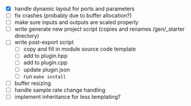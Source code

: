 - [x] handle dynamic layout for ports and parameters
- [ ] fix crashes (probably due to buffer allocation?)
- [ ] make sure inputs and outputs are scaled properly
- [ ] write generate new project script (copies and renames /gen/_starter directory)
- [ ] write post-export script
    - [ ] copy and fill in module source code template
    - [ ] add to plugin.hpp
    - [ ] add to plugin.cpp
    - [ ] update plugin.json
    - [ ] run `make install`
- [ ] buffer resizing
- [ ] handle sample rate change handling
- [ ] implement inheritance for less templating?